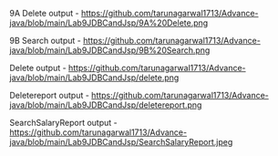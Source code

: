 9A Delete output - https://github.com/tarunagarwal1713/Advance-java/blob/main/Lab9JDBCandJsp/9A%20Delete.png

9B Search output - https://github.com/tarunagarwal1713/Advance-java/blob/main/Lab9JDBCandJsp/9B%20Search.png

Delete output - https://github.com/tarunagarwal1713/Advance-java/blob/main/Lab9JDBCandJsp/delete.png

Deletereport output - https://github.com/tarunagarwal1713/Advance-java/blob/main/Lab9JDBCandJsp/deletereport.png

SearchSalaryReport output - https://github.com/tarunagarwal1713/Advance-java/blob/main/Lab9JDBCandJsp/SearchSalaryReport.jpeg
